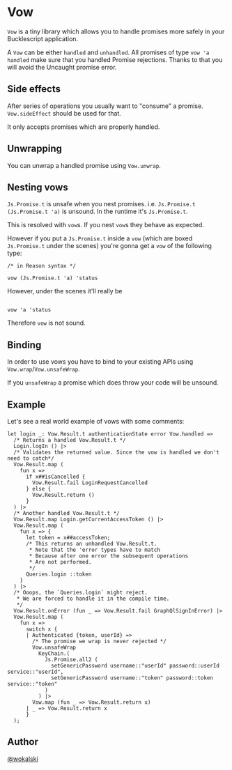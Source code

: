# Vow

`Vow` is a tiny library which allows you to handle promises more safely in your Bucklescript application.

A `Vow` can be either `handled` and `unhandled`. All promises of type `vow 'a handled` make sure that you handled Promise rejections. Thanks to that you will avoid the Uncaught promise error.

## Side effects

After series of operations you usually want to "consume" a promise. `Vow.sideEffect` should be used for that.

It only accepts promises which are properly handled.

## Unwrapping

You can unwrap a handled promise using `Vow.unwrap`.

## Nesting vows

`Js.Promise.t` is unsafe when you nest promises. i.e. `Js.Promise.t (Js.Promise.t 'a)` is unsound. In the runtime it's `Js.Promise.t`.

This is resolved with `vow`s. If you nest `vow`s they behave as expected.

However if you put a `Js.Promise.t` inside a `vow` (which are boxed `Js.Promise.t` under the scenes) you're gonna get a `vow` of the following type:

```reason
/* in Reason syntax */

vow (Js.Promise.t 'a) 'status
```
However, under the scenes it'll really be

```reason

vow 'a 'status
```

Therefore `vow` is not sound.

## Binding

In order to use vows you have to bind to your existing APIs using `Vow.wrap`/`Vow.unsafeWrap`.

If you `unsafeWrap` a promise which does throw your code will be unsound.

## Example

Let's see a real world example of vows with some comments:

```reason
let login _: Vow.Result.t authenticationState error Vow.handled =>
  /* Returns a handled Vow.Result.t */
  Login.logIn () |>
  /* Validates the returned value. Since the vow is handled we don't need to catch*/
  Vow.Result.map (
    fun x =>
      if x##isCancelled {
        Vow.Result.fail LoginRequestCancelled
      } else {
        Vow.Result.return ()
      }
  ) |>
  /* Another handled Vow.Result.t */
  Vow.Result.map Login.getCurrentAccessToken () |>
  Vow.Result.map (
    fun x => {
      let token = x##accessToken;
      /* This returns an unhandled Vow.Result.t.
       * Note that the 'error types have to match
       * Because after one error the subsequent operations
       * Are not performed.
       */
      Queries.login ::token
    }
  ) |>
  /* Ooops, the `Queries.login` might reject.
   * We are forced to handle it in the compile time.
   */
  Vow.Result.onError (fun _ => Vow.Result.fail GraphQlSignInError) |>
  Vow.Result.map (
    fun x =>
      switch x {
      | Authenticated {token, userId} =>
        /* The promise we wrap is never rejected */
        Vow.unsafeWrap
          KeyChain.(
            Js.Promise.all2 (
              setGenericPassword username::"userId" password::userId service::"userId",
              setGenericPassword username::"token" password::token service::"token"
            )
          ) |>
        Vow.map (fun _ => Vow.Result.return x)
      | _ => Vow.Result.return x
      }
  );
```

## Author

[@wokalski](http://twitter.com/wokalski) 

